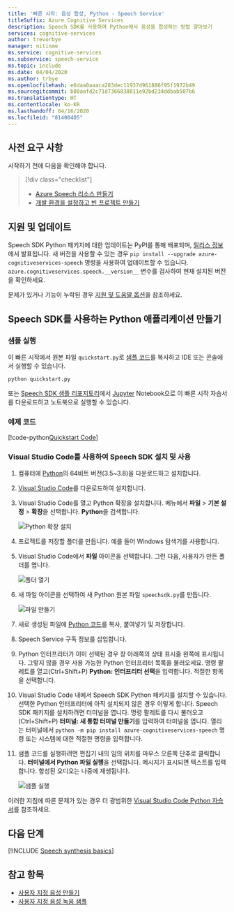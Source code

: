 ```yaml
---
title: '빠른 시작: 음성 합성, Python - Speech Service'
titleSuffix: Azure Cognitive Services
description: Speech SDK를 사용하여 Python에서 음성을 합성하는 방법 알아보기
services: cognitive-services
author: trevorbye
manager: nitinme
ms.service: cognitive-services
ms.subservice: speech-service
ms.topic: include
ms.date: 04/04/2020
ms.author: trbye
ms.openlocfilehash: e6daa0aaaca283dec11937d961886f95f1972b49
ms.sourcegitcommit: b80aafd2c71d7366838811e92bd234ddbab507b6
ms.translationtype: HT
ms.contentlocale: ko-KR
ms.lasthandoff: 04/16/2020
ms.locfileid: "81400405"
---
```

## <a name="prerequisites"></a>사전 요구 사항

시작하기 전에 다음을 확인해야 합니다.

> [!div class="checklist"]
> * [Azure Speech 리소스 만들기](../../../../get-started.md)
> * [개발 환경을 설정하고 빈 프로젝트 만들기](../../../../quickstarts/setup-platform.md?pivots=programming-language-python)

## <a name="support-and-updates"></a>지원 및 업데이트

Speech SDK Python 패키지에 대한 업데이트는 PyPI를 통해 배포되며, [릴리스 정보](~/articles/cognitive-services/Speech-Service/releasenotes.md)에서 발표됩니다.
새 버전을 사용할 수 있는 경우 `pip install --upgrade azure-cognitiveservices-speech` 명령을 사용하여 업데이트할 수 있습니다.
`azure.cognitiveservices.speech.__version__` 변수를 검사하여 현재 설치된 버전을 확인하세요.

문제가 있거나 기능이 누락된 경우 [지원 및 도움말 옵션](~/articles/cognitive-services/Speech-Service/support.md)을 참조하세요.

## <a name="create-a-python-application-that-uses-the-speech-sdk"></a>Speech SDK를 사용하는 Python 애플리케이션 만들기

### <a name="run-the-sample"></a>샘플 실행

이 빠른 시작에서 원본 파일 `quickstart.py`로 [샘플 코드](#sample-code)를 복사하고 IDE 또는 콘솔에서 실행할 수 있습니다.

```sh
python quickstart.py
```

또는 [Speech SDK 샘플 리포지토리](https://aka.ms/csspeech/samples)에서 [Jupyter](https://jupyter.org) Notebook으로 이 빠른 시작 자습서를 다운로드하고 노트북으로 실행할 수 있습니다.

### <a name="sample-code"></a>예제 코드

[!code-python[Quickstart Code](~/samples-cognitive-services-speech-sdk/quickstart/python/text-to-speech/quickstart.py#code)]

### <a name="install-and-use-the-speech-sdk-with-visual-studio-code"></a>Visual Studio Code를 사용하여 Speech SDK 설치 및 사용

1. 컴퓨터에 [Python](https://www.python.org/downloads/)의 64비트 버전(3.5~3.8)을 다운로드하고 설치합니다.
1. [Visual Studio Code](https://code.visualstudio.com/Download)를 다운로드하여 설치합니다.
1. Visual Studio Code를 열고 Python 확장을 설치합니다. 메뉴에서 **파일** > **기본 설정** > **확장**을 선택합니다. **Python**을 검색합니다.

   ![Python 확장 설치](~/articles/cognitive-services/Speech-Service/media/sdk/qs-python-vscode-python-extension.png)

1. 프로젝트를 저장할 폴더를 만듭니다. 예를 들어 Windows 탐색기를 사용합니다.
1. Visual Studio Code에서 **파일** 아이콘을 선택합니다. 그런 다음, 사용자가 만든 폴더를 엽니다.

   ![폴더 열기](~/articles/cognitive-services/Speech-Service/media/sdk/qs-python-vscode-python-open-folder.png)

1. 새 파일 아이콘을 선택하여 새 Python 원본 파일 `speechsdk.py`를 만듭니다.

   ![파일 만들기](~/articles/cognitive-services/Speech-Service/media/sdk/qs-python-vscode-python-newfile.png)

1. 새로 생성된 파일에 [Python 코드](#sample-code)를 복사, 붙여넣기 및 저장합니다.
1. Speech Service 구독 정보를 삽입합니다.
1. Python 인터프리터가 이미 선택된 경우 창 아래쪽의 상태 표시줄 왼쪽에 표시됩니다.
   그렇지 않을 경우 사용 가능한 Python 인터프리터 목록을 불러오세요. 명령 팔레트를 열고(Ctrl+Shift+P) **Python: 인터프리터 선택**을 입력합니다. 적절한 항목을 선택합니다.
1. Visual Studio Code 내에서 Speech SDK Python 패키지를 설치할 수 있습니다. 선택한 Python 인터프리터에 아직 설치되지 않은 경우 이렇게 합니다.
   Speech SDK 패키지를 설치하려면 터미널을 엽니다. 명령 팔레트를 다시 불러오고(Ctrl+Shift+P) **터미널: 새 통합 터미널 만들기**를 입력하여 터미널을 엽니다.
   열리는 터미널에서 `python -m pip install azure-cognitiveservices-speech` 명령 또는 시스템에 대한 적절한 명령을 입력합니다.
1. 샘플 코드를 실행하려면 편집기 내의 임의 위치를 마우스 오른쪽 단추로 클릭합니다. **터미널에서 Python 파일 실행**을 선택합니다.
   메시지가 표시되면 텍스트를 입력합니다. 합성된 오디오는 나중에 재생됩니다.

   ![샘플 실행](~/articles/cognitive-services/Speech-Service/media/sdk/qs-python-vscode-python-run-tts.png)

이러한 지침에 따른 문제가 있는 경우 더 광범위한 [Visual Studio Code Python 자습서](https://code.visualstudio.com/docs/python/python-tutorial)를 참조하세요.

## <a name="next-steps"></a>다음 단계

[!INCLUDE [Speech synthesis basics](../../text-to-speech-next-steps.md)]

## <a name="see-also"></a>참고 항목

- [사용자 지정 음성 만들기](~/articles/cognitive-services/Speech-Service/how-to-custom-voice-create-voice.md)
- [사용자 지정 음성 녹음 샘플](~/articles/cognitive-services/Speech-Service/record-custom-voice-samples.md)
